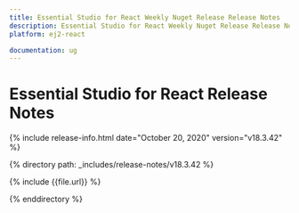 ```yaml
---
title: Essential Studio for React Weekly Nuget Release Release Notes  
description: Essential Studio for React Weekly Nuget Release Release Notes  
platform: ej2-react

documentation: ug
---
```


# Essential Studio for  React  Release Notes  

{% include release-info.html date="October 20, 2020"   version="v18.3.42"  %} 

{% directory path: _includes/release-notes/v18.3.42 %}

{% include {{file.url}} %}

{% enddirectory %}

